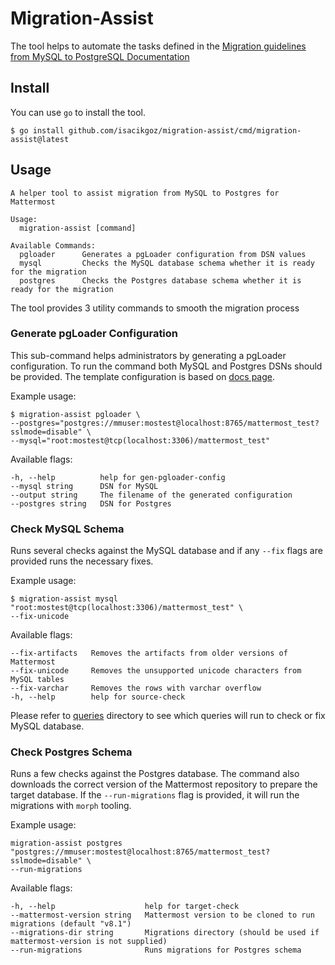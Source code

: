 # Migration-Assist

The tool helps to automate the tasks defined in the [Migration guidelines from MySQL to PostgreSQL Documentation](https://docs.mattermost.com/deploy/postgres-migration.html)

## Install

You can use `go` to install the tool.

```
$ go install github.com/isacikgoz/migration-assist/cmd/migration-assist@latest
```

## Usage

```
A helper tool to assist migration from MySQL to Postgres for Mattermost

Usage:
  migration-assist [command]

Available Commands:
  pgloader      Generates a pgLoader configuration from DSN values
  mysql         Checks the MySQL database schema whether it is ready for the migration
  postgres      Checks the Postgres database schema whether it is ready for the migration
```

The tool provides 3 utility commands to smooth the migration process

### Generate pgLoader Configuration

This sub-command helps administrators by generating a pgLoader configuration. To run the command both MySQL and Postgres DSNs should be provided. The template configuration is based on [docs page](https://docs.mattermost.com/deploy/postgres-migration.html).

Example usage:

```
$ migration-assist pgloader \
--postgres="postgres://mmuser:mostest@localhost:8765/mattermost_test?sslmode=disable" \
--mysql="root:mostest@tcp(localhost:3306)/mattermost_test"
```

Available flags:

```
-h, --help          help for gen-pgloader-config
--mysql string      DSN for MySQL
--output string     The filename of the generated configuration
--postgres string   DSN for Postgres
```

### Check MySQL Schema

Runs several checks against the MySQL database and if any `--fix` flags are provided runs the necessary fixes.

Example usage:

```
$ migration-assist mysql "root:mostest@tcp(localhost:3306)/mattermost_test" \
--fix-unicode
```

Available flags:

```
--fix-artifacts   Removes the artifacts from older versions of Mattermost
--fix-unicode     Removes the unsupported unicode characters from MySQL tables
--fix-varchar     Removes the rows with varchar overflow
-h, --help        help for source-check
```

Please refer to [queries](queries) directory to see which queries will run to check or fix MySQL database.

### Check Postgres Schema

Runs a few checks against the Postgres database. The command also downloads the correct version of the Mattermost repository to prepare the target database. If the `--run-migrations` flag is provided, it will run the migrations with `morph` tooling.

Example usage:

```
migration-assist postgres "postgres://mmuser:mostest@localhost:8765/mattermost_test?sslmode=disable" \
--run-migrations
```

Available flags:

```
-h, --help                    help for target-check
--mattermost-version string   Mattermost version to be cloned to run migrations (default "v8.1")
--migrations-dir string       Migrations directory (should be used if mattermost-version is not supplied)
--run-migrations              Runs migrations for Postgres schema
```
